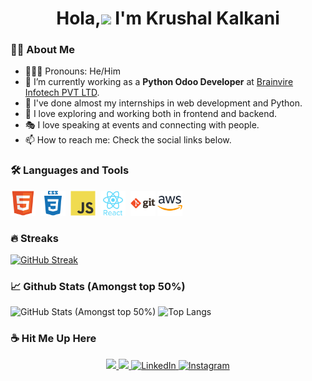 <h1 align="center"> Hola,<img src="https://media.giphy.com/media/hvRJCLFzcasrR4ia7z/giphy.gif" width="30px"/> I'm Krushal Kalkani</h1>

### :man_technologist: About Me 
- 👩🏻‍💻 Pronouns: He/Him
- 💼 I’m currently working as a <strong>Python Odoo Developer</strong> at <a href="https://www.brainvire.com/">Brainvire Infotech PVT LTD</a>.
- 🎒 I've done almost my internships in web development and Python.
- 🧭 I love exploring and working both in frontend and backend.
- 🎭 I love speaking at events and connecting with people.
- 📫 How to reach me: Check the social links below.

### :hammer_and_wrench: Languages and Tools 
<div>
  <img src="https://github.com/devicons/devicon/blob/master/icons/html5/html5-original.svg" title="HTML5" alt="HTML" width="40" height="40"/>&nbsp;
  <img src="https://github.com/devicons/devicon/blob/master/icons/css3/css3-plain-wordmark.svg"  title="CSS3" alt="CSS" width="40" height="40"/>&nbsp;
  <img src="https://github.com/devicons/devicon/blob/master/icons/javascript/javascript-original.svg" title="JavaScript" alt="JavaScript" width="40" height="40"/>&nbsp;
  <img src="https://github.com/devicons/devicon/blob/master/icons/react/react-original-wordmark.svg" title="React" alt="React" width="40" height="40"/>&nbsp;
  <img src="https://github.com/devicons/devicon/blob/master/icons/git/git-original-wordmark.svg" title="Git" **alt="Git" width="40" height="40"/>
  <img src="https://github.com/devicons/devicon/blob/master/icons/amazonwebservices/amazonwebservices-original-wordmark.svg" title="AWS" alt="AWS" width="40" />
</div>  

### :fire: Streaks 
[![GitHub Streak](http://github-readme-streak-stats.herokuapp.com?user=krushaalkalkani)](https://git.io/streak-stats)  

### 📈 Github Stats (Amongst top 50%)
![GitHub Stats (Amongst top 50%)](https://github-readme-stats.vercel.app/api?username=krushaalkalkani&show_icons=true&hide=issues,prs)
![Top Langs](https://github-readme-stats.vercel.app/api/top-langs/?username=krushaalkalkani&layout=compact&langs_count=4)

### :coffee: Hit Me Up Here
<p align="center">
	<a href="https://github.com/krushaalkalkani" alt="Github" title="github">
       <img src="https://img.shields.io/badge/For_More_Useful_Repos-15k?style=for-the-badge&color=2088FF&logo=github&logoColor=fff"/>
    </a>
    <a href="https://github.com/krushaalkalkani/krushaalkalkani" alt="Github Stars" title="Star Mark Repo">
        <img src="https://img.shields.io/badge/Shower_stars_if_you_like_my_repos-15k?style=for-the-badge&color=ffd000&logo=apachespark&logoColor=black"/>
    </a>
    <a href="https://www.linkedin.com/in/krushaalkalkani/">
        <img src="https://img.shields.io/badge/For_Professional_Updates-15k?style=for-the-badge&color=0a66c2&logo=linkedin" alt="LinkedIn"/>
    </a>
    <a href="https://www.instagram.com/krushaalkalkani/">
        <img src="https://img.shields.io/badge/For_Personal_Updates-2k?style=for-the-badge&color=E4405F&logo=instagram&logoColor=fff" alt="Instagram"/>
    </a>
</p>
